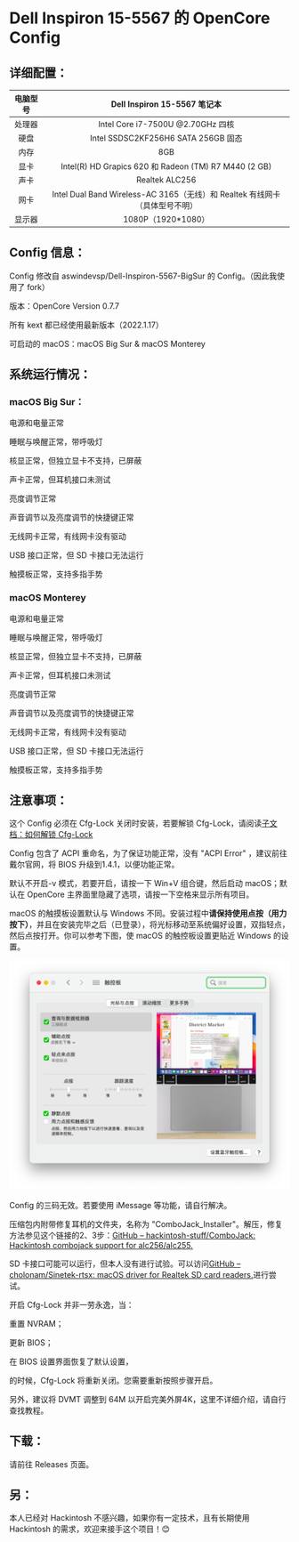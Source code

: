 # Dell Inspiron 15-5567 的 OpenCore Config
## 详细配置：
|电脑型号   |Dell Inspiron 15-5567 笔记本|
|  :----:    |  :----:                            |
|处理器|Intel Core i7-7500U @2.70GHz 四核|
|硬盘|Intel SSDSC2KF256H6 SATA 256GB 固态|
|    内存      |           8GB        |
|显卡| Intel(R) HD Grapics 620 和 Radeon (TM) R7 M440 (2 GB)|
|声卡|Realtek ALC256|
|网卡|Intel Dual Band Wireless-AC 3165（无线）和 Realtek 有线网卡（具体型号不明）|
|显示器|1080P（1920\*1080）|
## Config 信息：
Config 修改自 aswindevsp/Dell-Inspiron-5567-BigSur 的 Config。（因此我使用了 fork）

版本：OpenCore Version 0.7.7

所有 kext 都已经使用最新版本（2022.1.17）

可启动的 macOS：macOS Big Sur & macOS Monterey

## 系统运行情况：
### macOS Big Sur：
电源和电量正常

睡眠与唤醒正常，带呼吸灯

核显正常，但独立显卡不支持，已屏蔽

声卡正常，但耳机接口未测试

亮度调节正常

声音调节以及亮度调节的快捷键正常

无线网卡正常，有线网卡没有驱动

USB 接口正常，但 SD 卡接口无法运行

触摸板正常，支持多指手势
### macOS Monterey
电源和电量正常

睡眠与唤醒正常，带呼吸灯

核显正常，但独立显卡不支持，已屏蔽

声卡正常，但耳机接口未测试

亮度调节正常

声音调节以及亮度调节的快捷键正常

无线网卡正常，有线网卡没有驱动

USB 接口正常，但 SD 卡接口无法运行

触摸板正常，支持多指手势
## 注意事项：
这个 Config 必须在 Cfg-Lock 关闭时安装，若要解锁 Cfg-Lock，请阅读[子文档：如何解锁 Cfg-Lock](./subdocument/Unlock_Cfg-Lock.md)

Config 包含了 ACPI 重命名，为了保证功能正常，没有 "ACPI Error" ，建议前往戴尔官网，将 BIOS 升级到1.4.1，以便功能正常。

默认不开启-v 模式，若要开启，请按一下 Win+V 组合键，然后启动 macOS；默认在 OpenCore 主界面里隐藏了选项，请按一下空格来显示所有项目。

macOS 的触摸板设置默认与 Windows 不同。安装过程中**请保持使用点按（用力按下）**，并且在安装完毕之后（已登录），将光标移动至系统偏好设置，双指轻点，然后点按打开。你可以参考下图，使 macOS 的触控板设置更贴近 Windows 的设置。

![Touchpad.png](./subdocument/image/Touchpad.png)

Config 的三码无效。若要使用 iMessage 等功能，请自行解决。

压缩包内附带修复耳机的文件夹，名称为 "ComboJack_Installer"。解压，修复方法参见这个链接的2、3步：[GitHub – hackintosh-stuff/ComboJack: Hackintosh combojack support for alc256/alc255.](https://github.com/hackintosh-stuff/ComboJack)

SD 卡接口可能可以运行，但本人没有进行试验。可以访问[GitHub – cholonam/Sinetek-rtsx: macOS driver for Realtek SD card readers.](https://github.com/cholonam/Sinetek-rtsx)进行尝试。

开启 Cfg-Lock 并非一劳永逸，当：

重置 NVRAM；

更新 BIOS；

在 BIOS 设置界面恢复了默认设置，

的时候，Cfg-Lock 将重新关闭。您需要重新按照步骤开启。

另外，建议将 DVMT 调整到 64M 以开启完美外屏4K，这里不详细介绍，请自行查找教程。
## 下载：
请前往 Releases 页面。
## 另：
本人已经对 Hackintosh 不感兴趣，如果你有一定技术，且有长期使用 Hackintosh 的需求，欢迎来接手这个项目！😊
